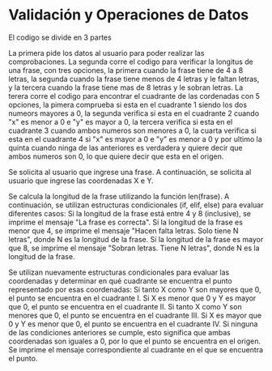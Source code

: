 # Validación y Operaciones de Datos

El codigo se divide en 3 partes

La primera pide los datos al usuario para poder realizar las comprobaciones.
La segunda corre el codigo para verificar la longitus de una frase, con tres opciones, la primera cuando la frase tiene de 4 a 8 letras, la segunda cuando la frase tiene menos de 4 letras y le faltan letras, y la tercera cuando la frase tiene mas de 8 letras y le sobran letras.
La terera corre el codigo para encontrar el cuadrante de las cordenadas con 5 opciones, la pimera comprueba si esta en el cuadrante 1 siendo los dos numeors mayores a 0, la segunda verifica si esta en el cuadrante 2 cuando "x" es menor a 0 e "y" es mayor a 0, la tercera verifica si esta en el cuadrante 3 cuando ambos numeros son menores a 0, la cuarta verifica si esta en el cuadrante 4 si "x" es mayor a 0 e "y" es menor a 0 y por ultimo la quinta cuando ninga de las anteriores es verdadera y quiere decir que ambos numeros son 0, lo que quiere decir que esta en el origen.

Se solicita al usuario que ingrese una frase.
A continuación, se solicita al usuario que ingrese las coordenadas X e Y.

Se calcula la longitud de la frase utilizando la función len(frase).
A continuación, se utilizan estructuras condicionales (if, elif, else) para evaluar diferentes casos:
Si la longitud de la frase está entre 4 y 8 (inclusive), se imprime el mensaje "La frase es correcta".
Si la longitud de la frase es menor que 4, se imprime el mensaje "Hacen falta letras. Solo tiene N letras", donde N es la longitud de la frase.
Si la longitud de la frase es mayor que 8, se imprime el mensaje "Sobran letras. Tiene N letras", donde N es la longitud de la frase.


Se utilizan nuevamente estructuras condicionales para evaluar las coordenadas y determinar en qué cuadrante se encuentra el punto representado por esas coordenadas:
Si tanto X como Y son mayores que 0, el punto se encuentra en el cuadrante I.
Si X es menor que 0 y Y es mayor que 0, el punto se encuentra en el cuadrante II.
Si tanto X como Y son menores que 0, el punto se encuentra en el cuadrante III.
Si X es mayor que 0 y Y es menor que 0, el punto se encuentra en el cuadrante IV.
Si ninguna de las condiciones anteriores se cumple, esto significa que ambas coordenadas son iguales a 0, por lo que el punto se encuentra en el origen.
Se imprime el mensaje correspondiente al cuadrante en el que se encuentra el punto.